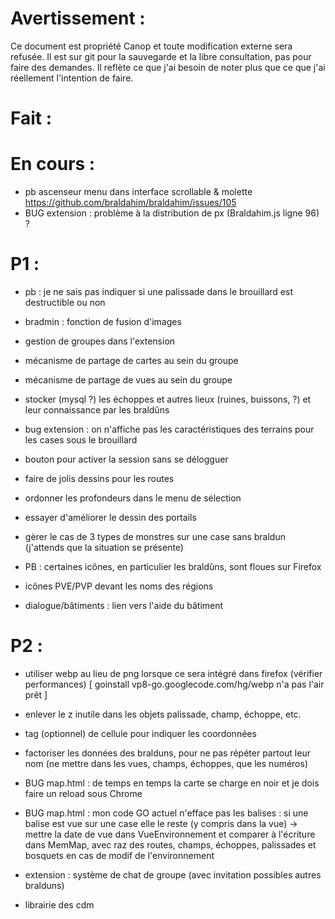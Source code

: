 Avertissement :
===============

Ce document est propriété Canop et toute modification externe sera refusée. Il est sur git pour la sauvegarde et la libre consultation, pas pour faire des demandes. Il reflète ce que j'ai besoin de noter plus que ce que j'ai réellement l'intention de faire.

Fait :
======

En cours :
==========

* pb ascenseur menu dans interface scrollable & molette https://github.com/braldahim/braldahim/issues/105
* BUG extension : problème à la distribution de px (Braldahim.js ligne 96) ?


P1 :
====

* pb : je ne sais pas indiquer si une palissade dans le brouillard est destructible ou non

* bradmin : fonction de fusion d'images

* gestion de groupes dans l'extension
* mécanisme de partage de cartes au sein du groupe
* mécanisme de partage de vues au sein du groupe
* stocker (mysql ?) les échoppes et autres lieux (ruines, buissons, ?) et leur connaissance par les braldûns

* bug extension : on n'affiche pas les caractéristiques des terrains pour les cases sous le brouillard

* bouton pour activer la session sans se délogguer

* faire de jolis dessins pour les routes

* ordonner les profondeurs dans le menu de sélection
* essayer d'améliorer le dessin des portails
* gèrer le cas de 3 types de monstres sur une case sans braldun (j'attends que la situation se présente)
* PB : certaines icônes, en particulier les braldûns, sont floues sur Firefox
* icônes PVE/PVP devant les noms des régions
* dialogue/bâtiments : lien vers l'aide du bâtiment

P2 :
====

* utiliser webp au lieu de png lorsque ce sera intégré dans firefox (vérifier performances) [ goinstall vp8-go.googlecode.com/hg/webp n'a pas l'air prêt ]
* enlever le z inutile dans les objets palissade, champ, échoppe, etc.
* tag (optionnel) de cellule pour indiquer les coordonnées
* factoriser les données des bralduns, pour ne pas répéter partout leur nom (ne mettre dans les vues, champs, échoppes, que les numéros)
* BUG map.html : de temps en temps la carte se charge en noir et je dois faire un reload sous Chrome
* BUG map.html : mon code GO actuel n'efface pas les balises : si une balise est vue sur une case elle le reste (y compris dans la vue)
	-> mettre la date de vue dans VueEnvironnement et comparer à l'écriture dans MemMap, avec raz des routes, champs, échoppes, palissades et bosquets en cas de modif de l'environnement
* extension : système de chat de groupe (avec invitation possibles autres bralduns)

* librairie des cdm
